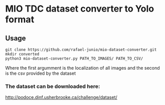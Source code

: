 # MIO TDC dataset converter to Yolo format
## Usage
```
git clone https://github.com/rafael-junio/mio-dataset-converter.git
mkdir converted
python3 mio-dataset-converter.py PATH_TO_IMAGES/ PATH_TO_CSV/
```
Where the first argumment is the localization of all images and the second is the csv provided by the dataset

### The dataset can be downloaded here:
http://podoce.dinf.usherbrooke.ca/challenge/dataset/
